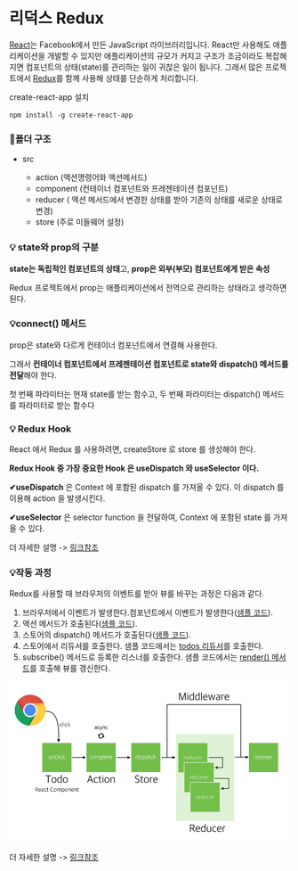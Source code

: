 # 리덕스 Redux

[React](https://facebook.github.io/react/)는 Facebook에서 만든 JavaScript 라이브러리입니다. React만 사용해도 애플리케이션을 개발할 수 있지만 애플리케이션의 규모가 커지고 구조가 조금이라도 복잡해지면 컴포넌트의 상태(state)를 관리하는 일이 귀찮은 일이 됩니다. 그래서 많은 프로젝트에서 [Redux](http://redux.js.org/)를 함께 사용해 상태를 단순하게 처리합니다.



create-react-app 설치

```
npm install -g create-react-app
```



### 📂폴더 구조

* src

  * action (액션명령어와 액션메서드)
  * component (컨테이너 컴포넌트와 프레젠테이션 컴포넌트)
  * reducer ( 액션 메서드에서 변경한 상태를 받아 기존의 상태를 새로운 상태로 변경)
  * store (주로 미들웨어 설정)

  

### 💡 state와 prop의 구분

**state는 독립적인 컴포넌트의 상태**고, **prop은 외부(부모) 컴포넌트에게 받은 속성**

Redux 프로젝트에서 prop는 애플리케이션에서 전역으로 관리하는 상태라고 생각하면 된다.



### 💡connect() 메서드

prop은 state와 다르게 컨테이너 컴포넌트에서 연결해 사용한다. 

그래서 **컨테이너 컴포넌트에서 프레젠테이션 컴포넌트로 state와 dispatch() 메서드를 전달**해야 한다.



첫 번째 파라미터는 현재 state를 받는 함수고, 두 번째 파라미터는 dispatch() 메서드를 파라미터로 받는 함수다



### 💡 Redux Hook

React 에서 Redux 를 사용하려면, createStore 로 store 를 생성해야 한다.

**Redux Hook 중 가장 중요한 Hook 은 useDispatch 와 useSelector 이다.**

**✔useDispatch** 은 Context 에 포함된 dispatch 를 가져올 수 있다. 이 dispatch 를 이용해 action 을 발생시킨다.

**✔useSelector** 은 selector function 을 전달하여, Context 에 포함된 state 를 가져올 수 있다.



더 자세한 설명 -> <a href="https://www.evernote.com/l/AiA2amhhlZ5EjJdX03fDC7uh5spXExfT5iI/">링크참조</a>



### 💡작동 과정

Redux를 사용할 때 브라우저의 이벤트를 받아 뷰를 바꾸는 과정은 다음과 같다.

1. 브라우저에서 이벤트가 발생한다.컴포넌트에서 이벤트가 발생한다([샘플 코드](https://github.com/naver/react-sample-code/blob/master/src/component/todolist/TODOList.js#L33)).
2. 액션 메서드가 호출된다([샘플 코드](https://github.com/naver/react-sample-code/blob/master/src/component/todolist/TODOList.js#L35)).
3. 스토어의 dispatch() 메서드가 호출된다([샘플 코드](https://github.com/naver/react-sample-code/blob/master/src/component/todolist/TODOList.js#L35)).
4. 스토어에서 리듀서를 호출한다. 샘플 코드에서는 [todos 리듀서](https://github.com/naver/react-sample-code/tree/master/src/reducer/todos.js#L29-L40)를 호출한다.
5. subscribe() 메서드로 등록한 리스너를 호출한다. 샘플 코드에서는 [render() 메서드](https://github.com/naver/react-sample-code/tree/master/src/index.js#L26)를 호출해 뷰를 갱신한다.

![](/reduxProcess.png)

더 자세한 설명 -> <a href="https://www.evernote.com/l/AiD9pQt8cYRJYbuRsIV7BUqXQd8a0i0GrAM/">링크참조</a>